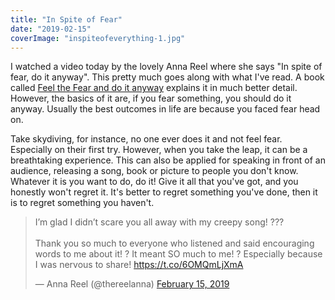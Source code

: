 ```yaml
---
title: "In Spite of Fear"
date: "2019-02-15"
coverImage: "inspiteofeverything-1.jpg"
---
```


I watched a video today by the lovely Anna Reel where she says "In spite of fear, do it anyway". This pretty much goes along with what I've read. A book called [Feel the Fear and do it anyway](https://amzn.to/2X1PRFM) explains it in much better detail. However, the basics of it are, if you fear something, you should do it anyway. Usually the best outcomes in life are because you faced fear head on.

Take skydiving, for instance, no one ever does it and not feel fear. Especially on their first try. However, when you take the leap, it can be a breathtaking experience. This can also be applied for speaking in front of an audience, releasing a song, book or picture to people you don't know. Whatever it is you want to do, do it! Give it all that you've got, and you honestly won't regret it. It's better to regret something you've done, then it is to regret something you haven't.

<blockquote class="twitter-tweet"><p lang="en" dir="ltr">I’m glad I didn’t scare you all away with my creepy song! ???<br><br>Thank you so much to everyone who listened and said encouraging words to me about it! ? It meant SO much to me! ? Especially because I was nervous to share! <a href="https://t.co/6OMQmLjXmA">https://t.co/6OMQmLjXmA</a></p>— Anna Reel (@thereelanna) <a href="https://twitter.com/thereelanna/status/1096417080822415360?ref_src=twsrc%5Etfw">February 15, 2019</a></blockquote>
<script async src="https://platform.twitter.com/widgets.js" charset="utf-8"></script>
